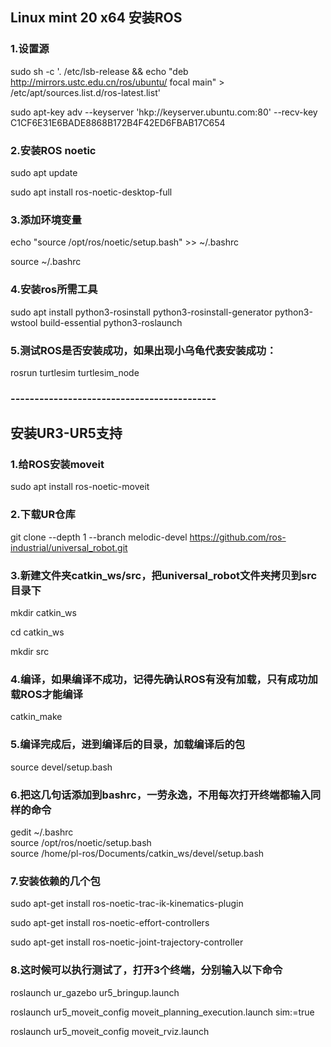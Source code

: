 ## Linux mint 20 x64 安装ROS

### 1.设置源
sudo sh -c '. /etc/lsb-release && echo "deb http://mirrors.ustc.edu.cn/ros/ubuntu/  focal main" > /etc/apt/sources.list.d/ros-latest.list'  

sudo apt-key adv --keyserver 'hkp://keyserver.ubuntu.com:80' --recv-key C1CF6E31E6BADE8868B172B4F42ED6FBAB17C654 


### 2.安装ROS noetic
sudo apt update  

sudo apt install ros-noetic-desktop-full  


### 3.添加环境变量
echo "source /opt/ros/noetic/setup.bash" >> ~/.bashrc 

source ~/.bashrc 

### 4.安装ros所需工具
sudo apt install python3-rosinstall python3-rosinstall-generator python3-wstool build-essential python3-roslaunch


### 5.测试ROS是否安装成功，如果出现小乌龟代表安装成功：
rosrun turtlesim turtlesim_node



### -------------------------------------------


## 安装UR3-UR5支持



### 1.给ROS安装moveit
sudo apt install ros-noetic-moveit

### 2.下载UR仓库
git clone --depth 1 --branch melodic-devel https://github.com/ros-industrial/universal_robot.git

### 3.新建文件夹catkin_ws/src，把universal_robot文件夹拷贝到src目录下
mkdir catkin_ws  

cd catkin_ws  

mkdir src  

### 4.编译，如果编译不成功，记得先确认ROS有没有加载，只有成功加载ROS才能编译
catkin_make

### 5.编译完成后，进到编译后的目录，加载编译后的包
source devel/setup.bash

### 6.把这几句话添加到bashrc，一劳永逸，不用每次打开终端都输入同样的命令
gedit ~/.bashrc  
source /opt/ros/noetic/setup.bash  
source /home/pl-ros/Documents/catkin_ws/devel/setup.bash  
### 7.安装依赖的几个包
sudo apt-get install ros-noetic-trac-ik-kinematics-plugin  

sudo apt-get install ros-noetic-effort-controllers  

sudo apt-get install ros-noetic-joint-trajectory-controller  

### 8.这时候可以执行测试了，打开3个终端，分别输入以下命令
roslaunch ur_gazebo ur5_bringup.launch  

roslaunch ur5_moveit_config moveit_planning_execution.launch sim:=true  

roslaunch ur5_moveit_config moveit_rviz.launch  

